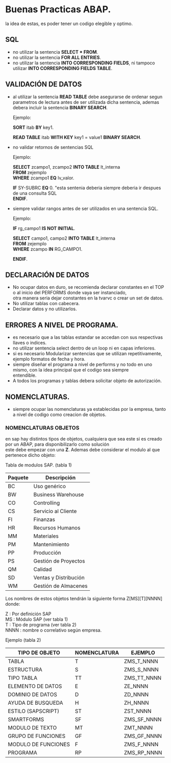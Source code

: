 # Buenas Practicas ABAP.

la idea de estas, es poder tener un codigo elegible y optimo.

## SQL

- no utilizar la sentencia **SELECT * FROM**.
- no utilizar la sentencia **FOR ALL ENTRIES**.
- no utilizar la sentencia **INTO CORRESPONDING FIELDS**, ni tampoco utilizar **INTO CORRESPONDING FIELDS TABLE**.

## VALIDACIÓN DE DATOS

- al utilizar la sentencia **READ TABLE** debe asegurarse de ordenar segun parametros de lectura antes de ser
  utilizada dicha sentencia, ademas debera incluir la sentencia **BINARY SEARCH**.
  
  Ejemplo:
  
  **SORT** itab **BY** key1.
  
  **READ TABLE** itab **WITH KEY** key1 = value1 **BINARY SEARCH**.
  
  
  
- no validar retornos de sentencias SQL  
  
  Ejemplo:
  
  **SELECT** zcampo1, zcampo2 **INTO TABLE** lt_interna  
  **FROM** zejemplo  
  **WHERE** zcampo1 **EQ** lv_valor.  
  
  
  
  **IF** SY-SUBRC **EQ** 0. "esta sentenia deberia siempre deberia ir despues de una consulta SQL  
  **ENDIF**.
  
    
 - siempre validar rangos antes de ser utilizados en una sentencia SQL.
    
    Ejemplo:
    
    **IF** rg_campo1 **IS NOT INITIAL**.
    
    **SELECT** campo1, campo2 **INTO TABLE** lt_interna   \
    **FROM** zejemplo  \
    **WHERE** zcampo **IN** RG_CAMPO1.
     
    **ENDIF**.
    
 ## DECLARACIÓN DE DATOS
 
- No ocupar datos en duro, se recomienda declarar constantes en el TOP o al inicio del PERFORMS donde vaya ser instanciado,  \
  otra manera seria dejar constantes en la tvarvc o crear un set de datos.
- No utilizar tablas con cabecera.
- Declarar datos y no utilizarlos.

## ERRORES A NIVEL DE PROGRAMA.

- es necesario que a las tablas estandar se accedan con sus respectivas llaves o indices.
- no utilizar sentencia select dentro de un loop ni en capas inferiores.
- si es necesario Modularizar sentencias que se utilizan repetitivamente, ejemplo formatos de fecha y hora.
- siempre diseñar el programa a nivel de performs y no todo en uno mismo, con la idea principal que el codigo sea siempre  \
  entendible.
- A todos los programas y tablas debera solicitar objeto de autorización.
  
## NOMENCLATURAS.

- siempre ocupar las nomenclaturas ya establecidas por la empresa, tanto a nivel de codigo como creacion de objetos.

### NOMENCLATURAS OBJETOS
  
  en sap hay distintos tipos de objetos, cualquiera que sea este si es creado por un ABAP, para disponibilizarlo como solución  \
  este debe empezar con una **Z**.
  Ademas debe considerar el modulo al que pertenece dicho objeto:
  
  Tabla de modulos SAP. (tabla 1)
  
| Paquete |  Descripción |
|---------| -------------|
|BC| Uso genérico |
|BW| Business Warehouse|
|CO| Controlling|
|CS| Servicio al Cliente|
|FI| Finanzas|
|HR| Recursos Humanos|
|MM| Materiales|
|PM| Mantenimiento|
|PP| Producción|
|PS| Gestión de Proyectos|
|QM| Calidad|
|SD| Ventas y Distribución|
|WM| Gestión de Almacenes|
  
Los nombres de estos objetos tendrán la siguiente forma Z[MS][T][NNNN] donde:

Z : Por definición SAP  \
MS : Módulo SAP (ver tabla 1) \
T : Tipo de programa (ver tabla 2)  \
NNNN : nombre o correlativo según empresa.
  
Ejemplo (tabla 2)
  
| TIPO DE OBJETO | NOMENCLATURA | EJEMPLO |
| ---------------| -------------|---------|
| TABLA          | T  | ZMS_T_NNNN|
| ESTRUCTURA     | S  | ZMS_S_NNNN|
| TIPO TABLA      | TT | ZMS_TT_NNNN|
| ELEMENTO DE DATOS | E | ZE_NNNN|
| DOMINIO DE DATOS | D | ZD_NNNN|
| AYUDA DE BUSQUEDA | H | ZH_NNNN|
| ESTILO (SAPSCRIPT) | ST | ZST_NNNN|
| SMARTFORMS | SF | ZMS_SF_NNNN|
| MODULO DE TEXTO | MT | ZMT_NNNN|
| GRUPO DE FUNCIONES | GF | ZMS_GF_NNNN|
| MODULO DE FUNCIONES | F | ZMS_F_NNNN|
| PROGRAMA | RP | ZMS_RP_NNNN |

